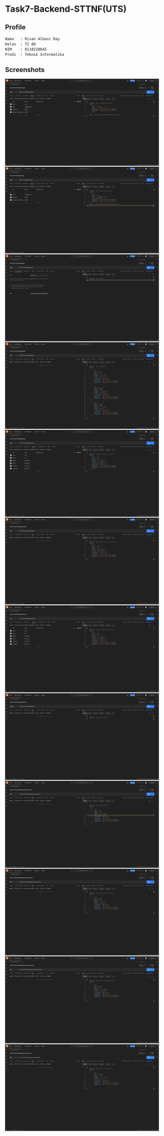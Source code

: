 # Task7-Backend-STTNF(UTS)

## Profile

```bash
Nama   : Rivan Albani Ray
Kelas  : TI 08
NIM    : 0110220045
Prodi  : Teknik Informatika
```

## Screenshots

![picture](REGISTER.png)
![picture](LOGIN.png)
![picture](LOGOUT.png)
![picture](GETALLPATIENTS.png)
![picture](CREATEDPATIENTSRESOURCE.png)
![picture](GETDETAILPATIENTBYID.png)
![picture](UPDATEPATIENT.png)
![picture](DELETEPATIENT.png)
![picture](SEARCHPATIENTBYNAME.png)
![picture](GETSTATUSPATIENTPOSITIVE.png)
![picture](GETSTATUSPATIENTRECOVERED.png)
![picture](GETSTATUSPATIENTDEAD.png)
